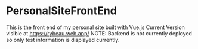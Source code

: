 # PersonalSiteFrontEnd
This is the front end of my personal site built with Vue.js
Current Version visible at https://rybeau.web.app/ NOTE: Backend is not currently deployed so only test information is displayed currently.

